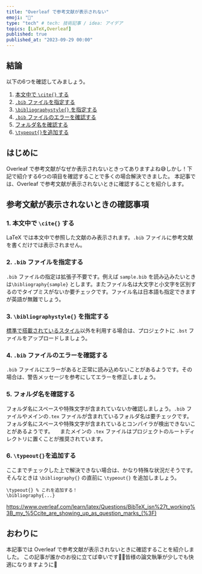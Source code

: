 ```yaml
---
title: "Overleaf で参考文献が表示されない"
emoji: "🌿"
type: "tech" # tech: 技術記事 / idea: アイデア
topics: [LaTeX,Overleaf]
published: true
published_at: "2023-09-29 00:00"
---
```


## 結論
以下の6つを確認してみましょう。
1. [本文中で `\cite{}` する](#1.-本文中で-%5Ccite%7B%7D-する)
2. [`.bib` ファイルを指定する](#2.-.bib-ファイルを指定する)
3. [`\bibliographystyle{}` を指定する](#3.-%5Cbibliographystyle%7B%7D-を指定する)
4. [`.bib` ファイルのエラーを確認する](#4.-.bib-ファイルのエラーを確認する)
5. [フォルダ名を確認する](#5.-フォルダ名を確認する)
6. [`\typeout{}`を追加する](#6.-%5Ctypeout%7B%7Dを追加する)

## はじめに
Overleaf で参考文献がなぜか表示されないときってありますよね😅しかし！下記で紹介する6つの項目を確認することで多くの場合解決できました。
本記事では、Overleaf で参考文献が表示されないときに確認することを紹介します。

## 参考文献が表示されないときの確認事項
### 1. 本文中で `\cite{}` する
LaTeX では本文中で参照した文献のみ表示されます。`.bib` ファイルに参考文献を書くだけでは表示されません。

### 2. `.bib` ファイルを指定する
`.bib` ファイルの指定は拡張子不要です。例えば `sample.bib` を読み込みたいときは`\bibliography{sample}` とします。またファイル名は大文字と小文字を区別するのでタイプミスがないか要チェックです。ファイル名は日本語も指定できますが英語が無難でしょう。

### 3. `\bibliographystyle{}` を指定する
[標準で搭載されているスタイル](https://www.overleaf.com/learn/latex/Questions/Which_BibTeX_Styles_are_Available_on_Overleaf%3F)以外を利用する場合は、プロジェクトに `.bst` ファイルをアップロードしましょう。

### 4. `.bib` ファイルのエラーを確認する
`.bib` ファイルにエラーがあると正常に読み込めないことがあるようです。その場合は、警告メッセージを参考にしてエラーを修正しましょう。

### 5. フォルダ名を確認する
フォルダ名にスペースや特殊文字が含まれていないか確認しましょう。`.bib` ファイルやメインの`.tex` ファイルが含まれているフォルダ名は要チェックです。フォルダ名にスペースや特殊文字が含まれているとコンパイラが検出できないことがあるようです。
　またメインの `.tex` ファイルはプロジェクトのルートディレクトリに置くことが推奨されています。

### 6. `\typeout{}`を追加する
ここまでチェックした上で解決できない場合は、かなり特殊な状況だそうです。そんなときは `\bibliography{}` の直前に `\typeout{}` を追加しましょう。
```
\typeout{} % これを追加する！
\bibliography{...}
```

https://www.overleaf.com/learn/latex/Questions/BibTeX_isn%27t_working%3B_my_%5Ccite_are_showing_up_as_question_marks_(%3F)

## おわりに
本記事では Overleaf で参考文献が表示されないときに確認することを紹介しました。
この記事が誰かのお役に立てば幸いです🙇‍♂️皆様の論文執筆が少しでも快適になりますように🤞